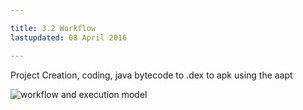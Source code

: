 ```yaml
---

title: 3.2 Workflow
lastupdated: 08 April 2016

---
```




Project Creation, coding, java bytecode to .dex to apk using the aapt

![workflow and execution model](images/workflow-execution-model.png)


